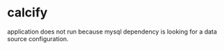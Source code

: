 # calcify

application does not run because mysql dependency is looking for a data source configuration.
